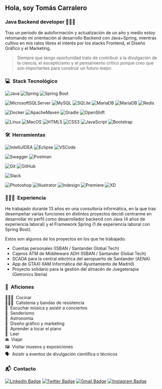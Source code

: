## Hola, soy Tomás Carralero

### Java Backend developer 👨🏻‍💻

Tras un periodo de autoformación y actualización de un año y medio estoy retomando mi orientación al desarrollo Backend con Java+Spring, mientras cultivo en mis ratos libres el interés por los stacks Frontend, el Diseño Gráfico y el Marketing. <br>

> Siempre que tengo oportunidad trato de contribuir a la divulgación de la ciencia, el escepticismo y el pensamiento crítico porque creo que son importantes para construir un futuro mejor.

### 💻 &nbsp;Stack Tecnológico

![Java](https://img.shields.io/badge/Java-ED8B00?style=plastic&logo=java&logoColor=white)
![Spring](https://img.shields.io/badge/Spring-6DB33F?style=plastic&logo=spring&logoColor=white)
![Spring Boot](https://img.shields.io/badge/Spring_Boot-F2F4F9?style=plastic&logo=spring-boot)


![MicrosoftSQLServer](https://img.shields.io/badge/Microsoft%20SQL%20Server-CC2927?style=plastic&logo=microsoft%20sql%20server&logoColor=white)
![MySQL](https://img.shields.io/badge/MySQL-005C84?style=plastic&logo=mysql&logoColor=white)
![SQLite](https://img.shields.io/badge/SQLite-07405E?style=plastic&logo=sqlite&logoColor=white)
![MariaDB](https://img.shields.io/badge/MariaDB-003545?style=plastic&logo=mariadb&logoColor=white)
![MariaDB](https://img.shields.io/badge/MariaDB-003545?style=plastic&logo=mariadb&logoColor=white)
![Redis](https://img.shields.io/badge/redis-%23DD0031.svg?&style=plastic&logo=redis&logoColor=white)

![Docker](https://img.shields.io/badge/Docker-2CA5E0?style=plastic&logo=docker&logoColor=white)
![ApacheMaven](https://img.shields.io/badge/apache_maven-C71A36?style=plastic&logo=apachemaven&logoColor=white)
![Gradle](https://img.shields.io/badge/gradle-02303A?style=plastic&logo=gradle&logoColor=white)
![OpenShift](https://img.shields.io/badge/RedHat-OpenShift-red?style=plastic&logo=redhat&logoColor=white)

![Linux](https://img.shields.io/badge/Linux-FCC624?style=plastic&logo=linux&logoColor=black)
![MacOS](https://img.shields.io/badge/mac%20os-000000?style=plastic&logo=apple&logoColor=white)
![HTML5](https://img.shields.io/badge/-HTML5-E34F26?style=plastic&logo=html5&logoColor=white)
![CSS3](https://img.shields.io/badge/-CSS3-1572B6?style=plastic&logo=css3&logoColor=white)
![JavaScript](https://img.shields.io/badge/-JavaScript-F7DF1E?style=plastic&logo=JavaScript&logoColor=black)
![Bootstrap](https://img.shields.io/badge/Bootstrap-563D7C?style=plastic&logo=bootstrap&logoColor=white)


### 🛠 &nbsp;Herramientas


![IntelliJIDEA](https://img.shields.io/badge/IntelliJIDEA-000000.svg?style=plastic&logo=intellij-idea&logoColor=white)
![Eclipse](https://img.shields.io/badge/Eclipse-2C2255?style=plastic&logo=eclipse&logoColor=white)
![VSCode](https://img.shields.io/badge/Visual_Studio_Code-0078D4?style=plastic&logo=visual%20studio%20code&logoColor=white)

![Swagger](https://img.shields.io/badge/Swagger-85EA2D?style=plastic&logo=Swagger&logoColor=white)
![Postman](https://img.shields.io/badge/Postman-FF6C37?style=plastic&logo=Postman&logoColor=white)

![Git](https://img.shields.io/badge/-Git-F05032?style=plastic&logo=git&logoColor=white)
![GitHub](https://img.shields.io/badge/GitHub-100000?style=plastic&logo=github&logoColor=white)

![Slack](https://img.shields.io/badge/Slack-4A154B?style=plastic&logo=slack&logoColor=white)

![Photoshop](https://img.shields.io/badge/Adobe-Photoshop-31A8FF?style=plastic&logo=Adobe-Photoshop&labelColor=0a446b&logoWidth=15)
![Illustrator](https://img.shields.io/badge/Adobe%20Illustrator-FF9A00?style=plastic&logo=adobe%20illustrator&logoColor=white)
![Indesign](https://img.shields.io/badge/Adobe%20InDesign-FF3366?style=plastic&logo=Adobe%20InDesign&logoColor=white)
![Premiere](https://img.shields.io/badge/Adobe-Premiere%20Pro-9999FF?style=plastic&logo=Adobe-Premiere%20Pro&labelColor=2f2f5b&logoWidth=15)
![XD](https://img.shields.io/badge/Adobe%20XD-470137?style=plastic&logo=Adobe%20XD&logoColor=#FF61F6)

### 👨🏻‍💻 &nbsp;Experiencia

He trabajado durante 13 años en una consultoria informática, en la que tras desempeñar varias funciones en distintos proyectos decidí centrarme en desarrollar mi perfil como desarrollador backend con Java (4 años de experiencia laboral) y el Framework Spring (1 de experiencia laboral con Spring Boot).<br>

Estos son algunos de los proyectos en los que he trabajado:

* Cuentas personales (ISBAN / Santander Global Tech)
* Cajeros ATM de Middleware ADH (ISBAN / Santander Global Tech)
* SCADA para la central eléctrica del aeropuerto de Santander (AENA)
* App de GTAXI (IAM Informática del Ayuntamiento de Madrid)
* Proyecto solidario para la gestión del almacén de Juegaterapia (Getronics Iberia)

### 🚀 &nbsp;Aficiones

👨🏻‍🍳 &nbsp;Cocinar<br>
🤸🏻‍♂️ &nbsp;Calistenia y bandas de resistencia<br>
🎸 &nbsp;Escuchar música y asistir a conciertos<br>
🌲 &nbsp;Senderismo<br>
🔭 &nbsp;Astronomía<br>
🎨 &nbsp;Diseño gráfico y marketing<br>
🎹 &nbsp;Aprender a tocar el piano<br>
📗 &nbsp;Leer<br>
🚘 &nbsp;Viajar<br>
🖼️ &nbsp;Visitar museos y exposiciones<br>
🗣 &nbsp;Asistir a eventos de divulgación científica o técnicos<br>

### 📬 &nbsp;Contacto

[![Linkedin Badge](https://img.shields.io/badge/-TomásCarralero-blue?style=plastic&logo=Linkedin&logoColor=white&link=https://www.linkedin.com/in/tomascarralero/)](https://www.linkedin.com/in/tomascarralero/)
[![Twitter Badge](https://img.shields.io/badge/TomásCarralero-1DA1F2?style=plastic&logo=twitter&logoColor=white&link=https://twitter.com/tomascarralero)](https://twitter.com/tomascarralero)
[![Gmail Badge](https://img.shields.io/badge/-tcarralero@gmail.com-c14438?style=plastic&logo=Gmail&logoColor=white&link=mailto:tcarralero@gmail.com)](mailto:tcarralero@gmail.com)
[![Instagram Badge](https://img.shields.io/badge/-TomásCarralero-purple?style=plastic&logo=instagram&logoColor=white&link=https://www.instagram.com/tezeze/)](https://www.instagram.com/tezeze/)
